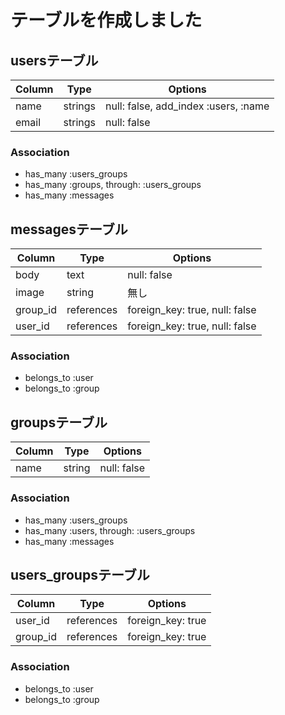 # テーブルを作成しました

## usersテーブル

|Column|Type|Options|
|------|----|-------|
|name|strings|null: false, add_index :users, :name|
|email|strings|null: false|

### Association
- has_many :users_groups
- has_many :groups, through: :users_groups
- has_many :messages


## messagesテーブル

|Column|Type|Options|
|------|----|-------|
|body|text|null: false|
|image|string|無し|
|group_id|references|foreign_key: true, null: false|
|user_id|references|foreign_key: true, null: false|

### Association
- belongs_to :user
- belongs_to :group


## groupsテーブル

|Column|Type|Options|
|------|----|-------|
|name|string|null: false|

### Association
- has_many :users_groups
- has_many :users, through: :users_groups
- has_many :messages


## users_groupsテーブル

|Column|Type|Options|
|------|----|-------|
|user_id|references|foreign_key: true|
|group_id|references|foreign_key: true|

### Association
- belongs_to :user
- belongs_to :group

